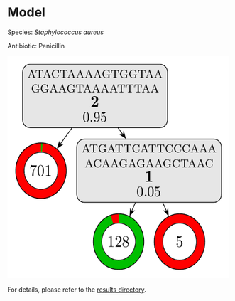 
# Model

Species: *Staphylococcus aureus*

Antibiotic: Penicillin

<a href="./model.pdf"><img src="./model.png" width=500 height=500 /></a>

For details, please refer to the [results directory](../../../../../results/cart_b/staphylococcus%20aureus/penicillin/repeat_7/).

